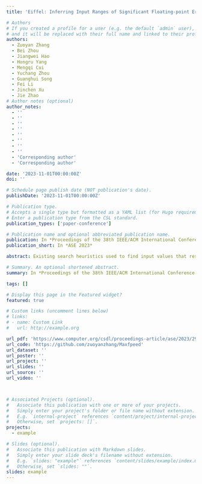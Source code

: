 ```yaml
---
title: 'Eiffel: Inferring Input Ranges of Significant Floating-point Errors via Polynomial Extrapolation'

# Authors
# If you created a profile for a user (e.g. the default `admin` user), write the username (folder name) here
# and it will be replaced with their full name and linked to their profile.
authors:
  - Zuoyan Zhang
  - Bei Zhou
  - Jiangwei Hao
  - Hongru Yang
  - Mengqi Cui
  - Yuchang Zhou
  - Guanghui Song
  - Fei Li
  - Jinchen Xu
  - Jie Zhao
# Author notes (optional)
author_notes:
  - ''
  - ''
  - ''
  - ''
  - ''
  - ''
  - ''
  - ''
  - 'Corresponding author'
  - 'Corresponding author'

date: '2023-11-01T00:00:00Z'
doi: ''

# Schedule page publish date (NOT publication's date).
publishDate: '2023-11-01T00:00:00Z'

# Publication type.
# Accepts a single type but formatted as a YAML list (for Hugo requirements).
# Enter a publication type from the CSL standard.
publication_types: ['paper-conference']

# Publication name and optional abbreviated publication name.
publication: In *Proceedings of the 38th IEEE/ACM International Conference on Automated Software Engineering*
publication_short: In *ASE 2023*

abstract: Existing search heuristics used to find input values that result in significant floating-point (FP) errors or small ranges that cover them are accompanied by severe constraints, complicating their implementation and restricting their general applicability. This paper introduces an error analysis tool called Eiffel to infer error-inducing input ranges instead of searching them. Given an FP expression with its domain D , Eiffel first constructs an error data set by sampling values across a smaller domain R and assembles these data into clusters. If more than two clusters are formed, Eiffel derives polynomial curves that best fit the bound coordinates of the error-inducing ranges in R , extrapolating them to infer all target ranges of D and reporting the maximal error. Otherwise, Eiffel simply returns the largest error across R . Experimental results show that Eiffel exhibits a broader applicability than Atomu and S<sup>3</sup> FP by successfully detecting the errors of all 70 considered benchmarks while the two baselines only report errors for part of them. By taking as input the inferred ranges of Eiffel, Herbie obtains an average accuracy improvement of 3.35 bits and up to 53.3 bits.

# Summary. An optional shortened abstract.
summary: In *Proceedings of the 38th IEEE/ACM International Conference on Automated Software Engineering (ASE 2023)*

tags: []

# Display this page in the Featured widget?
featured: true

# Custom links (uncomment lines below)
# links:
# - name: Custom Link
#   url: http://example.org

url_pdf: 'https://www.computer.org/csdl/proceedings-article/ase/2023/299600b441/1SBGuFStnZ6'
url_code: 'https://github.com/zuoyanzhang/Maxfpeed'
url_dataset: ''
url_poster: ''
url_project: ''
url_slides: ''
url_source: ''
url_video: ''



# Associated Projects (optional).
#   Associate this publication with one or more of your projects.
#   Simply enter your project's folder or file name without extension.
#   E.g. `internal-project` references `content/project/internal-project/index.md`.
#   Otherwise, set `projects: []`.
projects:
  - example

# Slides (optional).
#   Associate this publication with Markdown slides.
#   Simply enter your slide deck's filename without extension.
#   E.g. `slides: "example"` references `content/slides/example/index.md`.
#   Otherwise, set `slides: ""`.
slides: example
---
```


<!-- {{% callout note %}}
Click the _Cite_ button above to demo the feature to enable visitors to import publication metadata into their reference management software.
{{% /callout %}}

{{% callout note %}}
Create your slides in Markdown - click the _Slides_ button to check out the example.
{{% /callout %}}

Add the publication's **full text** or **supplementary notes** here. You can use rich formatting such as including [code, math, and images](https://docs.hugoblox.com/content/writing-markdown-latex/). -->

